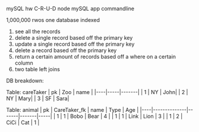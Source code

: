 mySQL hw 
C-R-U-D
node mySQL app
commandline 

1,000,000 rwos
one database
indexed

1. see all the records 
2. delete a single record based off the primary key 
3. update a single record based off the primary key 
4. delete a record based off the primary key 
5. return a certain amount of records based off a where on a certain column 
6. two table left joins

DB breakdown:

Table: careTaker
| pk | Zoo | name  |
|----|-----|-------|
|  1 |  NY |   John|
|  2 |  NY |   Mary|
|  3 |  SF |   Sara|

Table: animal
| pk | CareTaker_fk |  name | Type  | Age |
|----|--------------|-------|-------|-----|
|  1 |      1       |  Bobo |  Bear |  4  |
|  1 |      1       |  Link |  Lion |  3  |
|  1 |      2       |  CiCi |  Cat  |  1  |
